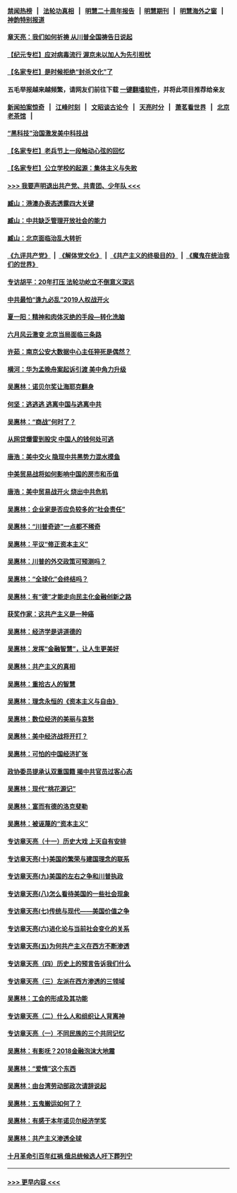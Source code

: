 #### [禁闻热榜](热点新闻.md?=0)  &nbsp;&nbsp;|&nbsp;&nbsp; [法轮功真相](https://github.com/gfw-breaker/truth/blob/master/README.md?=0) &nbsp;&nbsp;|&nbsp;&nbsp; [明慧二十周年报告](https://github.com/gfw-breaker/mh-reports/blob/master/README.md?=0) &nbsp;&nbsp;|&nbsp;&nbsp;[明慧期刊](https://github.com/gfw-breaker/mh-qikan) &nbsp;&nbsp;|&nbsp;&nbsp; [明慧海外之窗](https://github.com/gfw-breaker/mh-news/blob/master/README.md?=0) &nbsp;&nbsp;|&nbsp;&nbsp; [神韵特别报道](https://github.com/gfw-breaker/mh-news/blob/master/shenyun.md?=0)
#### [章天亮：我们如何祈祷 从川普全国祷告日说起](../pages/nsc423/n11944627.md?t=03180202) 
#### [【纪元专栏】应对病毒流行 渥京未以加人为先引担忧](../pages/nsc423/n11875714.md?t=03180202) 
#### [【名家专栏】是时候拒绝“封杀文化”了](../pages/nsc423/n11814093.md?t=03180202) 
#### 五毛举报越来越频繁，请网友们前往下载 [一键翻墙软件](https://github.com/gfw-breaker/ssr-accounts)，并将此项目推荐给亲友
#### [新闻拍案惊奇](https://github.com/gfw-breaker/banned-news/blob/master/pages/link4.md) &nbsp;&nbsp;|&nbsp;&nbsp; [江峰时刻](https://github.com/gfw-breaker/banned-news/blob/master/pages/link4.md) &nbsp;&nbsp;|&nbsp;&nbsp; [文昭谈古论今](https://github.com/gfw-breaker/banned-news/blob/master/pages/link4.md) &nbsp;&nbsp;|&nbsp;&nbsp; [天亮时分](https://github.com/gfw-breaker/banned-news/blob/master/pages/link4.md) &nbsp;&nbsp;|&nbsp;&nbsp; [萧茗看世界](https://github.com/gfw-breaker/banned-news/blob/master/pages/link4.md) &nbsp;&nbsp;|&nbsp;&nbsp; [北京老茶馆](https://github.com/gfw-breaker/banned-news/blob/master/pages/link4.md) &nbsp;&nbsp;|&nbsp;&nbsp; 
#### [“黑科技”治国激发美中科技战](../pages/nsc423/n11638056.md?t=03180202) 
#### [【名家专栏】老兵节上一段触动心弦的回忆](../pages/nsc423/n11646016.md?t=03180202) 
#### [【名家专栏】公立学校的起源：集体主义与失败](../pages/nsc423/n11601833.md?t=03180202) 
#### [>>> 我要声明退出共产党、共青团、少年队 <<<](https://github.com/begood0513/goodnews/blob/master/quit/letter.md) 
#### [臧山：港澳办表态透露四大关键](../pages/nsc423/n11421628.md?t=03180202) 
#### [臧山：中共缺乏管理开放社会的能力](../pages/nsc423/n11407457.md?t=03180202) 
#### [臧山：北京面临治乱大转折](../pages/nsc423/n11406895.md?t=03180202) 
#### [《九评共产党》](https://github.com/begood0513/9ping.md/blob/master/README.md) &nbsp;|&nbsp; [《解体党文化》](../../../../jtdwh.md/blob/master/README.md)  &nbsp;|&nbsp; [《共产主义的终极目的》](../../../../gczydzjmd.md/blob/master/README.md) &nbsp;|&nbsp; [《魔鬼在统治我们的世界》](../../../../mgztzwmdsj.md/blob/master/README.md) 
#### [专访胡平：20年打压 法轮功屹立不倒意义深远](../pages/nsc423/n11398800.md?t=03180202) 
#### [中共最怕“逢九必乱”2019人权战开火](../pages/nsc423/n11385248.md?t=03180202) 
#### [夏一阳：精神和肉体灭绝的手段—转化洗脑](../pages/nsc423/n11368250.md?t=03180202) 
#### [六月风云激变 北京当局面临三条路](../pages/nsc423/n11313668.md?t=03180202) 
#### [许茹：南京公安大数据中心主任猝死是偶然？](../pages/nsc423/n11064744.md?t=03180202) 
#### [横河：华为孟晚舟案起诉引渡 美中角力升级](../pages/nsc423/n11027230.md?t=03180202) 
#### [吴惠林：诺贝尔奖让海耶克翻身](../pages/nsc423/n10890049.md?t=03180202) 
#### [何坚：逃逃逃 逃离中国与逃离中共](../pages/nsc423/n10592891.md?t=03180202) 
#### [吴惠林：“商战”何时了？](../pages/nsc423/n10573558.md?t=03180202) 
#### [从网贷爆雷到股灾 中国人的钱何处可逃](../pages/nsc423/n10572800.md?t=03180202) 
#### [唐浩：美中交火 隐现中共黑势力混水摸鱼](../pages/nsc423/n10544040.md?t=03180202) 
#### [中美贸易战将如何影响中国的房市和币值](../pages/nsc423/n10543697.md?t=03180202) 
#### [唐浩：美中贸易战开火 烧出中共危机](../pages/nsc423/n10540126.md?t=03180202) 
#### [吴惠林：企业家是否应负较多的“社会责任”](../pages/nsc423/n10535022.md?t=03180202) 
#### [吴惠林：“川普奇迹”一点都不稀奇](../pages/nsc423/n10512808.md?t=03180202) 
#### [吴惠林：平议“修正资本主义”](../pages/nsc423/n10495724.md?t=03180202) 
#### [吴惠林：川普的外交政策可预测吗？](../pages/nsc423/n10462387.md?t=03180202) 
#### [吴惠林：“全球化”会终结吗？](../pages/nsc423/n10452838.md?t=03180202) 
#### [吴惠林：有“德”才能走向民主化金融创新之路](../pages/nsc423/n10432292.md?t=03180202) 
#### [获奖作家：这共产主义是一种癌](../pages/nsc423/n10431541.md?t=03180202) 
#### [吴惠林：经济学是讲道德的](../pages/nsc423/n10398014.md?t=03180202) 
#### [吴惠林：发挥“金融智慧”，让人生更美好](../pages/nsc423/n10375019.md?t=03180202) 
#### [吴惠林：共产主义的真相](../pages/nsc423/n10351394.md?t=03180202) 
#### [吴惠林：重拾古人的智慧](../pages/nsc423/n10337691.md?t=03180202) 
#### [吴惠林：理念永恒的《资本主义与自由》](../pages/nsc423/n10316274.md?t=03180202) 
#### [吴惠林：数位经济的美丽与哀愁](../pages/nsc423/n10292946.md?t=03180202) 
#### [吴惠林：美中经济战将开打？](../pages/nsc423/n10258825.md?t=03180202) 
#### [吴惠林：可怕的中国经济扩张](../pages/nsc423/n10219147.md?t=03180202) 
#### [政协委员提承认双重国籍 揭中共官员过客心态](../pages/nsc423/n10208809.md?t=03180202) 
#### [吴惠林：现代“桃花源记”](../pages/nsc423/n10185234.md?t=03180202) 
#### [吴惠林：富而有德的洛克斐勒](../pages/nsc423/n10142264.md?t=03180202) 
#### [吴惠林：被诬蔑的“资本主义”](../pages/nsc423/n10124816.md?t=03180202) 
#### [专访章天亮（十一）历史大戏 上天自有安排](../pages/nsc423/n10094905.md?t=03180202) 
#### [专访章天亮(十)美国的繁荣与建国理念的联系](../pages/nsc423/n10094899.md?t=03180202) 
#### [专访章天亮(九)美国的左右之争和川普执政](../pages/nsc423/n10094889.md?t=03180202) 
#### [专访章天亮(八)怎么看待美国的一些社会现象](../pages/nsc423/n10094857.md?t=03180202) 
#### [专访章天亮(七)传统与现代——美国价值之争](../pages/nsc423/n10093140.md?t=03180202) 
#### [专访章天亮(六)进化论与当前社会变化的关系](../pages/nsc423/n10092036.md?t=03180202) 
#### [专访章天亮(五)为何共产主义在西方不断渗透](../pages/nsc423/n10083620.md?t=03180202) 
#### [专访章天亮（四）历史上的预言告诉我们什么](../pages/nsc423/n10083606.md?t=03180202) 
#### [专访章天亮（三）左派在西方渗透的三领域](../pages/nsc423/n10081115.md?t=03180202) 
#### [吴惠林：工会的形成及其功能](../pages/nsc423/n10080633.md?t=03180202) 
#### [专访章天亮（二）什么人和组织让人背离神](../pages/nsc423/n10076637.md?t=03180202) 
#### [专访章天亮（一）不同民族的三个共同记忆](../pages/nsc423/n10074188.md?t=03180202) 
#### [吴惠林：有影呒？2018金融泡沫大地震](../pages/nsc423/n10040534.md?t=03180202) 
#### [吴惠林：“爱情”这个东西](../pages/nsc423/n10019423.md?t=03180202) 
#### [吴惠林：由台湾劳动部政次请辞说起](../pages/nsc423/n9979679.md?t=03180202) 
#### [吴惠林：五鬼搬运如何了？](../pages/nsc423/n9925338.md?t=03180202) 
#### [吴惠林：有感于本年诺贝尔经济学奖](../pages/nsc423/n9871883.md?t=03180202) 
#### [吴惠林：共产主义渗透全球](../pages/nsc423/n9812748.md?t=03180202) 
#### [十月革命引百年红祸 俄总统候选人吁下葬列宁](../pages/nsc423/n9810182.md?t=03180202) 

----
#### [ >>> 更早内容 <<< ](../indexes/nsc423-earlier.md)
